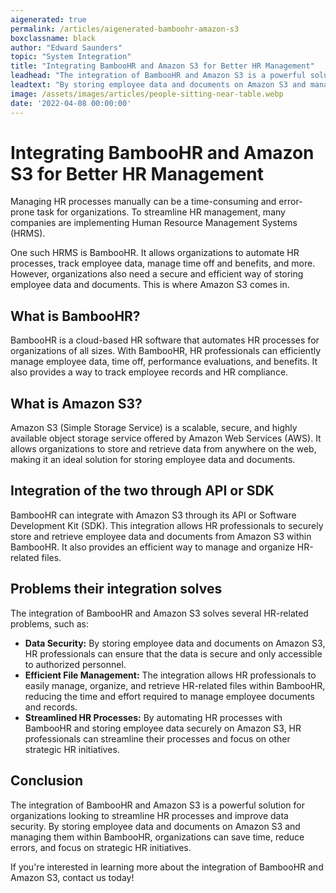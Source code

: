 ```yaml
---
aigenerated: true
permalink: /articles/aigenerated-bamboohr-amazon-s3
boxclassname: black
author: "Edward Saunders"
topic: "System Integration"
title: "Integrating BambooHR and Amazon S3 for Better HR Management"
leadhead: "The integration of BambooHR and Amazon S3 is a powerful solution for organizations looking to streamline HR processes and improve data security"
leadtext: "By storing employee data and documents on Amazon S3 and managing them within BambooHR, organizations can save time, reduce errors, and focus on strategic HR initiatives."
image: /assets/images/articles/people-sitting-near-table.webp
date: '2022-04-08 00:00:00'
---
```

<div class="arttext">	<h1>Integrating BambooHR and Amazon S3 for Better HR Management</h1>
	<p>Managing HR processes manually can be a time-consuming and error-prone task for organizations. To streamline HR management, many companies are implementing Human Resource Management Systems (HRMS).</p>
	<p>One such HRMS is BambooHR. It allows organizations to automate HR processes, track employee data, manage time off and benefits, and more. However, organizations also need a secure and efficient way of storing employee data and documents. This is where Amazon S3 comes in.</p>
	<h2>What is BambooHR?</h2>
	<p>BambooHR is a cloud-based HR software that automates HR processes for organizations of all sizes. With BambooHR, HR professionals can efficiently manage employee data, time off, performance evaluations, and benefits. It also provides a way to track employee records and HR compliance.</p>
	<h2>What is Amazon S3?</h2>
	<p>Amazon S3 (Simple Storage Service) is a scalable, secure, and highly available object storage service offered by Amazon Web Services (AWS). It allows organizations to store and retrieve data from anywhere on the web, making it an ideal solution for storing employee data and documents.</p>
	<h2>Integration of the two through API or SDK</h2>
	<p>BambooHR can integrate with Amazon S3 through its API or Software Development Kit (SDK). This integration allows HR professionals to securely store and retrieve employee data and documents from Amazon S3 within BambooHR. It also provides an efficient way to manage and organize HR-related files.</p>
	<h2>Problems their integration solves</h2>
	<p>The integration of BambooHR and Amazon S3 solves several HR-related problems, such as:</p>
	<ul>
		<li><strong>Data Security:</strong> By storing employee data and documents on Amazon S3, HR professionals can ensure that the data is secure and only accessible to authorized personnel.</li>
		<li><strong>Efficient File Management:</strong> The integration allows HR professionals to easily manage, organize, and retrieve HR-related files within BambooHR, reducing the time and effort required to manage employee documents and records.</li>
		<li><strong>Streamlined HR Processes:</strong> By automating HR processes with BambooHR and storing employee data securely on Amazon S3, HR professionals can streamline their processes and focus on other strategic HR initiatives.</li>
	</ul>
	<h2>Conclusion</h2>
	<p>The integration of BambooHR and Amazon S3 is a powerful solution for organizations looking to streamline HR processes and improve data security. By storing employee data and documents on Amazon S3 and managing them within BambooHR, organizations can save time, reduce errors, and focus on strategic HR initiatives.</p>
	<p>If you're interested in learning more about the integration of BambooHR and Amazon S3, contact us today!</p>
</div>